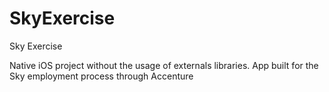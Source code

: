 # SkyExercise
Sky Exercise

Native iOS project without the usage of externals libraries. App built for the Sky employment process through Accenture
